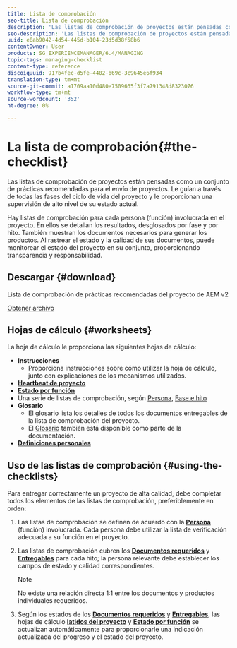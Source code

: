 ```yaml
---
title: Lista de comprobación
seo-title: Lista de comprobación
description: 'Las listas de comprobación de proyectos están pensadas como un conjunto de prácticas recomendadas para el envío de proyectos. Le guían a través de todas las fases del ciclo de vida del proyecto y le proporcionan una supervisión de alto nivel de su estado actual. '
seo-description: 'Las listas de comprobación de proyectos están pensadas como un conjunto de prácticas recomendadas para el envío de proyectos. Le guían a través de todas las fases del ciclo de vida del proyecto y le proporcionan una supervisión de alto nivel de su estado actual. '
uuid: e8ab9042-4d54-445d-b104-23d5d38f58b6
contentOwner: User
products: SG_EXPERIENCEMANAGER/6.4/MANAGING
topic-tags: managing-checklist
content-type: reference
discoiquuid: 917b4fec-d5fe-4402-b69c-3c9645e6f934
translation-type: tm+mt
source-git-commit: a1709aa10d480e7509665f3f7a791348d8323076
workflow-type: tm+mt
source-wordcount: '352'
ht-degree: 0%

---
```



# La lista de comprobación{#the-checklist}

Las listas de comprobación de proyectos están pensadas como un conjunto de prácticas recomendadas para el envío de proyectos. Le guían a través de todas las fases del ciclo de vida del proyecto y le proporcionan una supervisión de alto nivel de su estado actual.

Hay listas de comprobación para cada persona (función) involucrada en el proyecto. En ellos se detallan los resultados, desglosados por fase y por hito. También muestran los documentos necesarios para generar los productos. Al rastrear el estado y la calidad de sus documentos, puede monitorear el estado del proyecto en su conjunto, proporcionando transparencia y responsabilidad.

## Descargar {#download}

Lista de comprobación de prácticas recomendadas del proyecto de AEM v2

[Obtener archivo](assets/aem_project_bp_checklistv2-64.xlsx)

## Hojas de cálculo {#worksheets}

La hoja de cálculo le proporciona las siguientes hojas de cálculo:

* **Instrucciones**
   * Proporciona instrucciones sobre cómo utilizar la hoja de cálculo, junto con explicaciones de los mecanismos utilizados.
* **[Heartbeat de proyecto](/help/managing/best-practices.md#project-heartbeat-dashboard)**
* **[Estado por función](/help/managing/best-practices.md#status-by-role)**
* Una serie de listas de comprobación, según [Persona](/help/managing/best-practices.md#persona), [Fase e hito](/help/managing/best-practices.md#phases-and-milestones)
* **Glosario**
   * El glosario lista los detalles de todos los documentos entregables de la lista de comprobación del proyecto.
   * El [Glosario](/help/managing/best-practices-glossary.md) también está disponible como parte de la documentación.
* **[Definiciones personales](/help/managing/best-practices.md#persona)**

## Uso de las listas de comprobación {#using-the-checklists}

Para entregar correctamente un proyecto de alta calidad, debe completar todos los elementos de las listas de comprobación, preferiblemente en orden:

1. Las listas de comprobación se definen de acuerdo con la **[Persona](/help/managing/best-practices.md#persona)** (función) involucrada. Cada persona debe utilizar la lista de verificación adecuada a su función en el proyecto.
1. Las listas de comprobación cubren los **[Documentos requeridos](/help/managing/best-practices.md#required-documents)** y **[Entregables](/help/managing/best-practices.md#deliverables)** para cada hito; la persona relevante debe establecer los campos de estado y calidad correspondientes.

   >[!NOTE]
   >
   >No existe una relación directa 1:1 entre los documentos y productos individuales requeridos.

1. Según los estados de los **[Documentos requeridos](/help/managing/best-practices.md#required-documents)** y **[Entregables](/help/managing/best-practices.md#deliverables)**, las hojas de cálculo **[latidos del proyecto](/help/managing/best-practices.md#project-heartbeat-dashboard)** y **[Estado por función](/help/managing/best-practices.md#status-by-role)** se actualizan automáticamente para proporcionarle una indicación actualizada del progreso y el estado del proyecto.